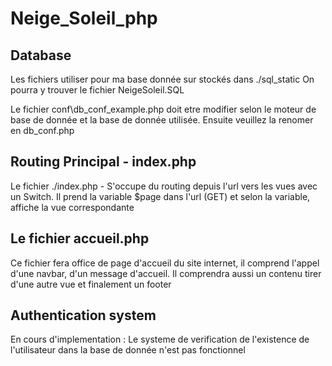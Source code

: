 # Neige_Soleil_php

## Database
Les fichiers utiliser pour ma base donnée sur stockés dans ./sql_static
On pourra y trouver le fichier NeigeSoleil.SQL

Le fichier conf\db_conf_example.php doit etre modifier selon le moteur de base de donnée et la base de donnée utilisée. Ensuite veuillez la renomer en 
db_conf.php


## Routing Principal - index.php
Le fichier ./index.php - S'occupe du routing depuis l'url vers les vues avec un Switch.
Il prend la variable $page dans l'url (GET) et selon la variable, affiche la vue correspondante

## Le fichier accueil.php
Ce fichier fera office de page d'accueil du site internet, 
il comprend l'appel d'une navbar, d'un message d'accueil. Il comprendra aussi un contenu tirer d'une autre
vue et finalement un footer

## Authentication system 
En cours d'implementation : 
Le systeme de verification de l'existence de l'utilisateur dans la base de donnée n'est pas fonctionnel